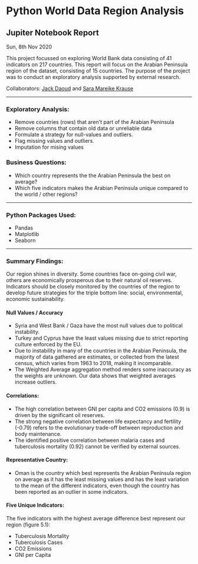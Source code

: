 # Python World Data Region Analysis 
## Jupiter Notebook Report

Sun, 8th Nov 2020

This project focussed on exploring World Bank data consisting of 41 indicators on 217 countries. This report will focus on the Arabian Peninsula region of the dataset, consisting of 15 countries. The purpose of the project was to conduct an exploratory analysis supported by external research. 

Collaborators: [Jack Daoud](https://github.com/JackDaoud) and [Sara Mareike Krause](https://github.com/Sara-Krause)

---
### Exploratory Analysis:

- Remove countries (rows) that aren't part of the Arabian Peninsula
- Remove columns that contain old data or unreliable data
- Formulate a strategy for null-values and outliers. 
- Flag missing values and outliers.
- Imputation for mising values 

### Business Questions: 
- Which country represents the the Arabian Peninsula the best on average? 
- Which five indicators makes the Arabian Peninsula unique compared to the world / other regions? 

---
### Python Packages Used:

- Pandas
- Matplotlib
- Seaborn

---
### Summary Findings:

Our region shines in diversity. Some countries face on-going civil war, others are economically prosperous due to their natural oil reserves.
Indicators should be closely monitored by the countries of the region to develop future strategies for the triple bottom line: social, environmental, economic sustainability.

#### Null Values / Accuracy
- Syria and West Bank / Gaza have the most null values due to political instability. 
- Turkey and Cyprus have the least values missing due to strict reporting culture enforced by the EU. 
- Due to instability in many of the countries in the Arabian Peninsula, the majority of data gathered are estimates, or collected from the latest census, which varies from 1963 to 2018, making it incomparable. 
- The Weighted Average aggregation method renders some inaccuracy as the weights are unknown. Our data shows that weighted averages increase outliers.

#### Correlations: 
- The high correlation between GNI per capita and CO2 emissions (0.9) is driven by the significant oil reserves. 
- The strong negative correlation between life expectancy and fertility (-0.79) refers to the evolutionary trade-off between reproduction and body maintenance.
- The identified positive correlation between malaria cases and tuberculosis mortality (0.92) cannot be verified by external sources. 

#### Representative Country: 
- Oman is the country which best represents the Arabian Peninsula region on average as it has the least missing values and has the least variation to the mean of the different indicators, even though the country has been reported as an outlier in some indicators. 

#### Five Unique Indicators: 
The five indicators with the highest average difference best represent our region (figure 5.1):
- Tuberculosis Mortality
- Tuberculosis Cases
- CO2 Emissions
- GNI per Capita
